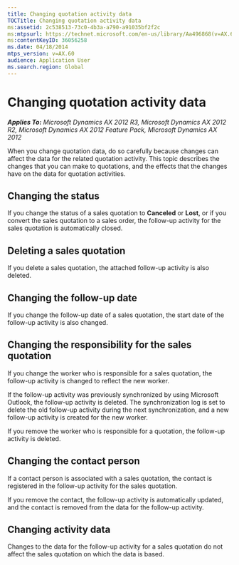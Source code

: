 ```yaml
---
title: Changing quotation activity data
TOCTitle: Changing quotation activity data
ms:assetid: 2c538513-73c0-4b3a-a790-a91035bf2f2c
ms:mtpsurl: https://technet.microsoft.com/en-us/library/Aa496868(v=AX.60)
ms:contentKeyID: 36056258
ms.date: 04/18/2014
mtps_version: v=AX.60
audience: Application User
ms.search.region: Global
---
```


# Changing quotation activity data 


_**Applies To:** Microsoft Dynamics AX 2012 R3, Microsoft Dynamics AX 2012 R2, Microsoft Dynamics AX 2012 Feature Pack, Microsoft Dynamics AX 2012_

When you change quotation data, do so carefully because changes can affect the data for the related quotation activity. This topic describes the changes that you can make to quotations, and the effects that the changes have on the data for quotation activities.

## Changing the status

If you change the status of a sales quotation to **Canceled** or **Lost**, or if you convert the sales quotation to a sales order, the follow-up activity for the sales quotation is automatically closed.

## Deleting a sales quotation

If you delete a sales quotation, the attached follow-up activity is also deleted.

## Changing the follow-up date

If you change the follow-up date of a sales quotation, the start date of the follow-up activity is also changed.

## Changing the responsibility for the sales quotation

If you change the worker who is responsible for a sales quotation, the follow-up activity is changed to reflect the new worker.

If the follow-up activity was previously synchronized by using Microsoft Outlook, the follow-up activity is deleted. The synchronization log is set to delete the old follow-up activity during the next synchronization, and a new follow-up activity is created for the new worker.

If you remove the worker who is responsible for a quotation, the follow-up activity is deleted.

## Changing the contact person

If a contact person is associated with a sales quotation, the contact is registered in the follow-up activity for the sales quotation.

If you remove the contact, the follow-up activity is automatically updated, and the contact is removed from the data for the follow-up activity.

## Changing activity data

Changes to the data for the follow-up activity for a sales quotation do not affect the sales quotation on which the data is based.

  


